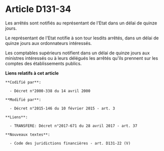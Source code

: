 # Article D131-34

Les arrêtés sont notifiés au représentant de l'Etat dans un délai de quinze jours.

Le représentant de l'Etat notifie à son tour lesdits arrêtés, dans un délai de quinze jours aux ordonnateurs intéressés.

Les comptables supérieurs notifient dans un délai de quinze jours aux ministres intéressés ou à leurs délégués les arrêtés
qu'ils prennent sur les comptes des établissements publics.

**Liens relatifs à cet article**

	**Codifié par**:

	  - Décret n°2000-338 du 14 avril 2000

	**Modifié par**:

	  - Décret n°2015-146 du 10 février 2015 - art. 3

	**Liens**:

	  - TRANSFERE: Décret n°2017-671 du 28 avril 2017 - art. 37

	**Nouveaux textes**:

	  - Code des juridictions financières - art. D131-22 (V)
